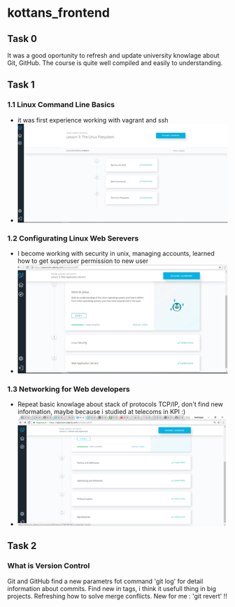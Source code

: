 # kottans_frontend
## Task 0
 It was a good oportunity to refresh and update university knowlage about Git, GitHub. The course is quite well compiled and easily to understanding.

## Task 1
### 1.1 Linux Command Line Basics
 - it was first experience working with vagrant and ssh 
 - ![Screenshot](https://github.com/yfedyai/kottans_frontend/blob/15ba08911476783390fc8a9f0443f0d5afa68a38/task_1/1.Linux%20Command%20Line%20Basics.JPG)
### 1.2 Configurating Linux Web Serevers 
- I become working with security in unix, managing accounts, learned how to get superuser permission to new user
- ![Screenshot](https://github.com/yfedyai/kottans_frontend/blob/15ba08911476783390fc8a9f0443f0d5afa68a38/task_1/2.%20Configuring%20Linux%20web%20servers.JPG)
### 1.3 Networking for Web developers
- Repeat basic knowlage about stack of protocols TCP/IP, don't find new information, maybe because i studied at telecoms in KPI :)
- ![Screenshot](https://github.com/yfedyai/kottans_frontend/blob/master/task_1/3.Networking%20for%20Web%20developers.bmp)
## Task 2
### What is Version Control
Git and GitHub find a new parametrs fot command 'git log'  for detail information about commits. Find new in tags, i think it usefull thing in big projects. Refreshing how to solve merge conflicts.
New for me : 'git revert' !!
